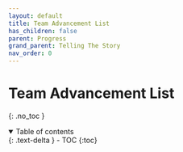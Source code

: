 ```yaml
---
layout: default
title: Team Advancement List
has_children: false
parent: Progress
grand_parent: Telling The Story
nav_order: 0
---
```

# Team Advancement List
{: .no_toc }

<details open markdown="block">
  <summary>
    Table of contents
  </summary>
  {: .text-delta }
- TOC
{:toc}
</details>

